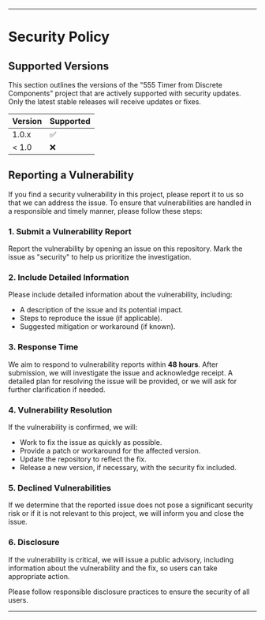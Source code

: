 
---

# Security Policy

## Supported Versions

This section outlines the versions of the "555 Timer from Discrete Components" project that are actively supported with security updates. Only the latest stable releases will receive updates or fixes.

| Version  | Supported          |
| -------- | ------------------ |
| 1.0.x    | :white_check_mark: |
| < 1.0    | :x:                |

## Reporting a Vulnerability

If you find a security vulnerability in this project, please report it to us so that we can address the issue. To ensure that vulnerabilities are handled in a responsible and timely manner, please follow these steps:

### 1. **Submit a Vulnerability Report**
   Report the vulnerability by opening an issue on this repository. Mark the issue as "security" to help us prioritize the investigation.

### 2. **Include Detailed Information**
   Please include detailed information about the vulnerability, including:
   - A description of the issue and its potential impact.
   - Steps to reproduce the issue (if applicable).
   - Suggested mitigation or workaround (if known).

### 3. **Response Time**
   We aim to respond to vulnerability reports within **48 hours**. After submission, we will investigate the issue and acknowledge receipt. A detailed plan for resolving the issue will be provided, or we will ask for further clarification if needed.

### 4. **Vulnerability Resolution**
   If the vulnerability is confirmed, we will:
   - Work to fix the issue as quickly as possible.
   - Provide a patch or workaround for the affected version.
   - Update the repository to reflect the fix.
   - Release a new version, if necessary, with the security fix included.

### 5. **Declined Vulnerabilities**
   If we determine that the reported issue does not pose a significant security risk or if it is not relevant to this project, we will inform you and close the issue.

### 6. **Disclosure**
   If the vulnerability is critical, we will issue a public advisory, including information about the vulnerability and the fix, so users can take appropriate action.

Please follow responsible disclosure practices to ensure the security of all users.

---
